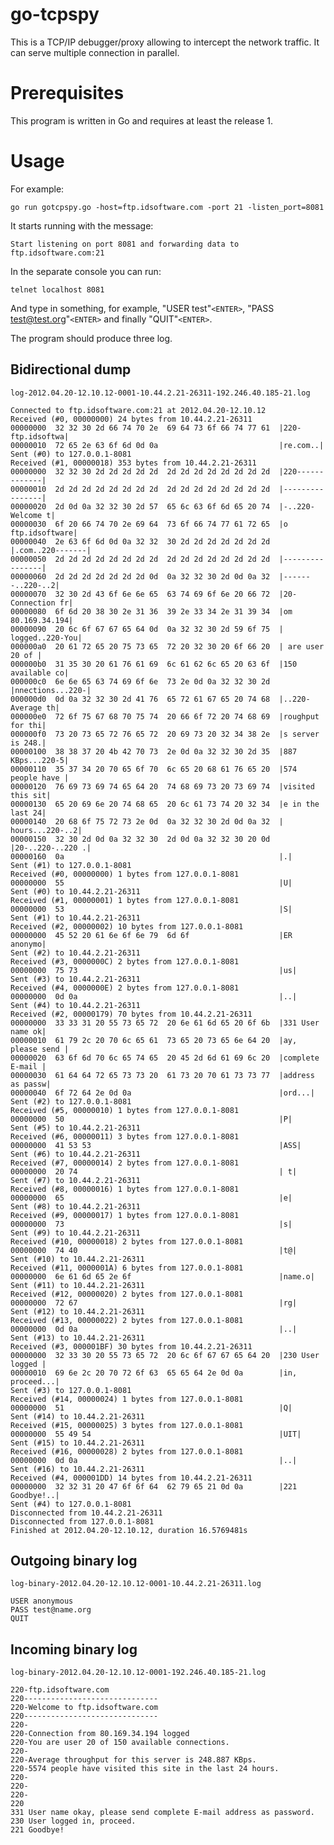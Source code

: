 go-tcpspy
=========

This is a TCP/IP debugger/proxy allowing to intercept the network traffic.
It can serve multiple connection in parallel.

Prerequisites
=============

This program is written in Go and requires at least the release 1.

Usage
=====

For example:

    go run gotcpspy.go -host=ftp.idsoftware.com -port 21 -listen_port=8081

It starts running with the message:

    Start listening on port 8081 and forwarding data to ftp.idsoftware.com:21

In the separate console you can run:

    telnet localhost 8081

And type in something, for example, "USER test"`<ENTER>`,
"PASS test@test.org"`<ENTER>` and finally "QUIT"`<ENTER>`.

The program should produce three log.

Bidirectional dump
------------------

`log-2012.04.20-12.10.12-0001-10.44.2.21-26311-192.246.40.185-21.log`

    Connected to ftp.idsoftware.com:21 at 2012.04.20-12.10.12
    Received (#0, 00000000) 24 bytes from 10.44.2.21-26311
    00000000  32 32 30 2d 66 74 70 2e  69 64 73 6f 66 74 77 61  |220-ftp.idsoftwa|
    00000010  72 65 2e 63 6f 6d 0d 0a                           |re.com..|
    Sent (#0) to 127.0.0.1-8081
    Received (#1, 00000018) 353 bytes from 10.44.2.21-26311
    00000000  32 32 30 2d 2d 2d 2d 2d  2d 2d 2d 2d 2d 2d 2d 2d  |220-------------|
    00000010  2d 2d 2d 2d 2d 2d 2d 2d  2d 2d 2d 2d 2d 2d 2d 2d  |----------------|
    00000020  2d 0d 0a 32 32 30 2d 57  65 6c 63 6f 6d 65 20 74  |-..220-Welcome t|
    00000030  6f 20 66 74 70 2e 69 64  73 6f 66 74 77 61 72 65  |o ftp.idsoftware|
    00000040  2e 63 6f 6d 0d 0a 32 32  30 2d 2d 2d 2d 2d 2d 2d  |.com..220-------|
    00000050  2d 2d 2d 2d 2d 2d 2d 2d  2d 2d 2d 2d 2d 2d 2d 2d  |----------------|
    00000060  2d 2d 2d 2d 2d 2d 2d 0d  0a 32 32 30 2d 0d 0a 32  |-------..220-..2|
    00000070  32 30 2d 43 6f 6e 6e 65  63 74 69 6f 6e 20 66 72  |20-Connection fr|
    00000080  6f 6d 20 38 30 2e 31 36  39 2e 33 34 2e 31 39 34  |om 80.169.34.194|
    00000090  20 6c 6f 67 67 65 64 0d  0a 32 32 30 2d 59 6f 75  | logged..220-You|
    000000a0  20 61 72 65 20 75 73 65  72 20 32 30 20 6f 66 20  | are user 20 of |
    000000b0  31 35 30 20 61 76 61 69  6c 61 62 6c 65 20 63 6f  |150 available co|
    000000c0  6e 6e 65 63 74 69 6f 6e  73 2e 0d 0a 32 32 30 2d  |nnections...220-|
    000000d0  0d 0a 32 32 30 2d 41 76  65 72 61 67 65 20 74 68  |..220-Average th|
    000000e0  72 6f 75 67 68 70 75 74  20 66 6f 72 20 74 68 69  |roughput for thi|
    000000f0  73 20 73 65 72 76 65 72  20 69 73 20 32 34 38 2e  |s server is 248.|
    00000100  38 38 37 20 4b 42 70 73  2e 0d 0a 32 32 30 2d 35  |887 KBps...220-5|
    00000110  35 37 34 20 70 65 6f 70  6c 65 20 68 61 76 65 20  |574 people have |
    00000120  76 69 73 69 74 65 64 20  74 68 69 73 20 73 69 74  |visited this sit|
    00000130  65 20 69 6e 20 74 68 65  20 6c 61 73 74 20 32 34  |e in the last 24|
    00000140  20 68 6f 75 72 73 2e 0d  0a 32 32 30 2d 0d 0a 32  | hours...220-..2|
    00000150  32 30 2d 0d 0a 32 32 30  2d 0d 0a 32 32 30 20 0d  |20-..220-..220 .|
    00000160  0a                                                |.|
    Sent (#1) to 127.0.0.1-8081
    Received (#0, 00000000) 1 bytes from 127.0.0.1-8081
    00000000  55                                                |U|
    Sent (#0) to 10.44.2.21-26311
    Received (#1, 00000001) 1 bytes from 127.0.0.1-8081
    00000000  53                                                |S|
    Sent (#1) to 10.44.2.21-26311
    Received (#2, 00000002) 10 bytes from 127.0.0.1-8081
    00000000  45 52 20 61 6e 6f 6e 79  6d 6f                    |ER anonymo|
    Sent (#2) to 10.44.2.21-26311
    Received (#3, 0000000C) 2 bytes from 127.0.0.1-8081
    00000000  75 73                                             |us|
    Sent (#3) to 10.44.2.21-26311
    Received (#4, 0000000E) 2 bytes from 127.0.0.1-8081
    00000000  0d 0a                                             |..|
    Sent (#4) to 10.44.2.21-26311
    Received (#2, 00000179) 70 bytes from 10.44.2.21-26311
    00000000  33 33 31 20 55 73 65 72  20 6e 61 6d 65 20 6f 6b  |331 User name ok|
    00000010  61 79 2c 20 70 6c 65 61  73 65 20 73 65 6e 64 20  |ay, please send |
    00000020  63 6f 6d 70 6c 65 74 65  20 45 2d 6d 61 69 6c 20  |complete E-mail |
    00000030  61 64 64 72 65 73 73 20  61 73 20 70 61 73 73 77  |address as passw|
    00000040  6f 72 64 2e 0d 0a                                 |ord...|
    Sent (#2) to 127.0.0.1-8081
    Received (#5, 00000010) 1 bytes from 127.0.0.1-8081
    00000000  50                                                |P|
    Sent (#5) to 10.44.2.21-26311
    Received (#6, 00000011) 3 bytes from 127.0.0.1-8081
    00000000  41 53 53                                          |ASS|
    Sent (#6) to 10.44.2.21-26311
    Received (#7, 00000014) 2 bytes from 127.0.0.1-8081
    00000000  20 74                                             | t|
    Sent (#7) to 10.44.2.21-26311
    Received (#8, 00000016) 1 bytes from 127.0.0.1-8081
    00000000  65                                                |e|
    Sent (#8) to 10.44.2.21-26311
    Received (#9, 00000017) 1 bytes from 127.0.0.1-8081
    00000000  73                                                |s|
    Sent (#9) to 10.44.2.21-26311
    Received (#10, 00000018) 2 bytes from 127.0.0.1-8081
    00000000  74 40                                             |t@|
    Sent (#10) to 10.44.2.21-26311
    Received (#11, 0000001A) 6 bytes from 127.0.0.1-8081
    00000000  6e 61 6d 65 2e 6f                                 |name.o|
    Sent (#11) to 10.44.2.21-26311
    Received (#12, 00000020) 2 bytes from 127.0.0.1-8081
    00000000  72 67                                             |rg|
    Sent (#12) to 10.44.2.21-26311
    Received (#13, 00000022) 2 bytes from 127.0.0.1-8081
    00000000  0d 0a                                             |..|
    Sent (#13) to 10.44.2.21-26311
    Received (#3, 000001BF) 30 bytes from 10.44.2.21-26311
    00000000  32 33 30 20 55 73 65 72  20 6c 6f 67 67 65 64 20  |230 User logged |
    00000010  69 6e 2c 20 70 72 6f 63  65 65 64 2e 0d 0a        |in, proceed...|
    Sent (#3) to 127.0.0.1-8081
    Received (#14, 00000024) 1 bytes from 127.0.0.1-8081
    00000000  51                                                |Q|
    Sent (#14) to 10.44.2.21-26311
    Received (#15, 00000025) 3 bytes from 127.0.0.1-8081
    00000000  55 49 54                                          |UIT|
    Sent (#15) to 10.44.2.21-26311
    Received (#16, 00000028) 2 bytes from 127.0.0.1-8081
    00000000  0d 0a                                             |..|
    Sent (#16) to 10.44.2.21-26311
    Received (#4, 000001DD) 14 bytes from 10.44.2.21-26311
    00000000  32 32 31 20 47 6f 6f 64  62 79 65 21 0d 0a        |221 Goodbye!..|
    Sent (#4) to 127.0.0.1-8081
    Disconnected from 10.44.2.21-26311
    Disconnected from 127.0.0.1-8081
    Finished at 2012.04.20-12.10.12, duration 16.5769481s
    
Outgoing binary log
-------------------

`log-binary-2012.04.20-12.10.12-0001-10.44.2.21-26311.log`

    USER anonymous
    PASS test@name.org
    QUIT

Incoming binary log
-------------------

`log-binary-2012.04.20-12.10.12-0001-192.246.40.185-21.log`

    220-ftp.idsoftware.com
    220------------------------------
    220-Welcome to ftp.idsoftware.com
    220------------------------------
    220-
    220-Connection from 80.169.34.194 logged
    220-You are user 20 of 150 available connections.
    220-
    220-Average throughput for this server is 248.887 KBps.
    220-5574 people have visited this site in the last 24 hours.
    220-
    220-
    220-
    220 
    331 User name okay, please send complete E-mail address as password.
    230 User logged in, proceed.
    221 Goodbye!
